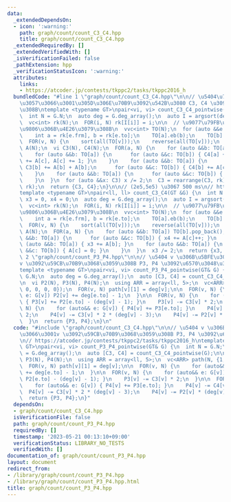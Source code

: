 ```yaml
---
data:
  _extendedDependsOn:
  - icon: ':warning:'
    path: graph/count/count_C3_C4.hpp
    title: graph/count/count_C3_C4.hpp
  _extendedRequiredBy: []
  _extendedVerifiedWith: []
  _isVerificationFailed: false
  _pathExtension: hpp
  _verificationStatusIcon: ':warning:'
  attributes:
    links:
    - https://atcoder.jp/contests/tkppc2/tasks/tkppc2016_h
  bundledCode: "#line 1 \"graph/count/count_C3_C4.hpp\"\n\n// \u5404\u70B9\u306B\u5BFE\
    \u3057\u3066\u3001\u305D\u306E\u70B9\u3092\u542B\u3080 C3, C4 \u3092\u6570\u3048\
    \u308B\ntemplate <typename GT>\npair<vi, vi> count_C3_C4_pointwise(GT &G) {\n\
    \  int N = G.N;\n  auto deg = G.deg_array();\n  auto I = argsort(deg);\n  reverse(all(I));\n\
    \  vc<int> rk(N);\n  FOR(i, N) rk[I[i]] = i;\n\n  // \u9077\u79FB\u5148\u3092\u964D\
    \u9806\u306B\u4E26\u3079\u308B\n  vvc<int> TO(N);\n  for (auto &&e: G.edges) {\n\
    \    int a = rk[e.frm], b = rk[e.to];\n    TO[a].eb(b);\n    TO[b].eb(a);\n  }\n\
    \  FOR(v, N) {\n    sort(all(TO[v]));\n    reverse(all(TO[v]));\n  }\n\n  vc<int>\
    \ A(N);\n  vi C3(N), C4(N);\n  FOR(a, N) {\n    for (auto &&b: TO[a]) TO[b].pop_back();\n\
    \    for (auto &&b: TO[a]) {\n      for (auto &&c: TO[b]) { C4[a] += A[c], C4[c]\
    \ += A[c], A[c] += 1; }\n    }\n    for (auto &&b: TO[a]) {\n      C3[a] += A[b],\
    \ C3[b] += A[b] + A[b];\n      for (auto &&c: TO[b]) { C4[b] += A[c] - 1; }\n\
    \    }\n    for (auto &&b: TO[a]) {\n      for (auto &&c: TO[b]) { A[c] = 0; }\n\
    \    }\n  }\n  for (auto &&x: C3) x /= 2;\n  C3 = rearrange(C3, rk);\n  C4 = rearrange(C4,\
    \ rk);\n  return {C3, C4};\n}\n\n// (2e5,5e5) \u3067 500 ms\n// https://codeforces.com/gym/104053/problem/K\n\
    template <typename GT>\npair<ll, ll> count_C3_C4(GT &G) {\n  int N = G.N;\n  ll\
    \ x3 = 0, x4 = 0;\n  auto deg = G.deg_array();\n  auto I = argsort(deg);\n  reverse(all(I));\n\
    \  vc<int> rk(N);\n  FOR(i, N) rk[I[i]] = i;\n\n  // \u9077\u79FB\u5148\u3092\u964D\
    \u9806\u306B\u4E26\u3079\u308B\n  vvc<int> TO(N);\n  for (auto &&e: G.edges) {\n\
    \    int a = rk[e.frm], b = rk[e.to];\n    TO[a].eb(b);\n    TO[b].eb(a);\n  }\n\
    \  FOR(v, N) {\n    sort(all(TO[v]));\n    reverse(all(TO[v]));\n  }\n\n  vc<int>\
    \ A(N);\n  FOR(a, N) {\n    for (auto &&b: TO[a]) TO[b].pop_back();\n    for (auto\
    \ &&b: TO[a]) {\n      for (auto &&c: TO[b]) { x4 += A[c]++; }\n    }\n    for\
    \ (auto &&b: TO[a]) { x3 += A[b]; }\n    for (auto &&b: TO[a]) {\n      for (auto\
    \ &&c: TO[b]) { A[c] = 0; }\n    }\n  }\n  x3 /= 2;\n  return {x3, x4};\n}\n#line\
    \ 2 \"graph/count/count_P3_P4.hpp\"\n\n// \u5404 v \u306B\u5BFE\u3057\u3066\u3001\
    v \u3092\u59CB\u70B9\u3068\u3059\u308B P3, P4 \u3092\u6570\u3048\u308B\n// https://atcoder.jp/contests/tkppc2/tasks/tkppc2016_h\n\
    template <typename GT>\npair<vi, vi> count_P3_P4_pointwise(GT& G) {\n  int N =\
    \ G.N;\n  auto deg = G.deg_array();\n  auto [C3, C4] = count_C3_C4_pointwise(G);\n\
    \n  vi P2(N), P3(N), P4(N);\n  using ARR = array<ll, 5>;\n  vc<ARR> path(N, {1,\
    \ 0, 0, 0, 0});\n  FOR(v, N) path[v][1] = deg[v];\n\n  FOR(v, N) {\n    for (auto&&\
    \ e: G[v]) P2[v] += deg[e.to] - 1;\n  }\n\n  FOR(v, N) {\n    for (auto&& e: G[v])\
    \ { P3[v] += P2[e.to] - (deg[v] - 1); }\n    P3[v] -= C3[v] * 2;\n  }\n\n  FOR(v,\
    \ N) {\n    for (auto&& e: G[v]) { P4[v] += P3[e.to]; }\n    P4[v] -= C4[v] *\
    \ 2;\n    P4[v] -= C3[v] * 2 * (deg[v] - 3);\n    P4[v] -= P2[v] * (deg[v] - 1);\n\
    \  }\n  return {P3, P4};\n}\n"
  code: "#include \"graph/count/count_C3_C4.hpp\"\n\n// \u5404 v \u306B\u5BFE\u3057\
    \u3066\u3001v \u3092\u59CB\u70B9\u3068\u3059\u308B P3, P4 \u3092\u6570\u3048\u308B\
    \n// https://atcoder.jp/contests/tkppc2/tasks/tkppc2016_h\ntemplate <typename\
    \ GT>\npair<vi, vi> count_P3_P4_pointwise(GT& G) {\n  int N = G.N;\n  auto deg\
    \ = G.deg_array();\n  auto [C3, C4] = count_C3_C4_pointwise(G);\n\n  vi P2(N),\
    \ P3(N), P4(N);\n  using ARR = array<ll, 5>;\n  vc<ARR> path(N, {1, 0, 0, 0, 0});\n\
    \  FOR(v, N) path[v][1] = deg[v];\n\n  FOR(v, N) {\n    for (auto&& e: G[v]) P2[v]\
    \ += deg[e.to] - 1;\n  }\n\n  FOR(v, N) {\n    for (auto&& e: G[v]) { P3[v] +=\
    \ P2[e.to] - (deg[v] - 1); }\n    P3[v] -= C3[v] * 2;\n  }\n\n  FOR(v, N) {\n\
    \    for (auto&& e: G[v]) { P4[v] += P3[e.to]; }\n    P4[v] -= C4[v] * 2;\n  \
    \  P4[v] -= C3[v] * 2 * (deg[v] - 3);\n    P4[v] -= P2[v] * (deg[v] - 1);\n  }\n\
    \  return {P3, P4};\n}"
  dependsOn:
  - graph/count/count_C3_C4.hpp
  isVerificationFile: false
  path: graph/count/count_P3_P4.hpp
  requiredBy: []
  timestamp: '2023-05-21 00:13:10+09:00'
  verificationStatus: LIBRARY_NO_TESTS
  verifiedWith: []
documentation_of: graph/count/count_P3_P4.hpp
layout: document
redirect_from:
- /library/graph/count/count_P3_P4.hpp
- /library/graph/count/count_P3_P4.hpp.html
title: graph/count/count_P3_P4.hpp
---
```

